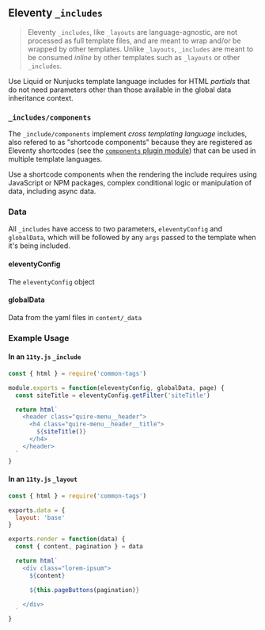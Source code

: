## Eleventy `_includes`

> Eleventy `_includes`, like `_layouts` are language-agnostic, are not processed as full template files, and are meant to wrap and/or be wrapped by other templates. Unlike `_layouts`, `_includes` are meant to be consumed _inline_ by other templates such as `_layouts` or other `_includes`.

Use Liquid or Nunjucks template language includes for HTML _partials_ that do not need parameters other than those available in the global data inheritance context.

### `_includes/components`

The `_include/components` implement _cross templating language_ includes, also refered to as "shortcode components" because they are registered as Eleventy shortcodes (see the [`components` plugin module](`master/plugins/components/README.md`)) that can be used in multiple template languages.

Use a shortcode components when the rendering the include requires using JavaScript or NPM packages, complex conditional logic or manipulation of data, including async data.


### Data
All `_includes` have access to two parameters, `eleventyConfig` and `globalData`, which will be followed by any `args` passed to the template when it's being included.

#### eleventyConfig
The `eleventyConfig` object

#### globalData
Data from the yaml files in `content/_data`

### Example Usage

#### In an `11ty.js` `_include`
```javascript
const { html } = require('common-tags')

module.exports = function(eleventyConfig, globalData, page) {
  const siteTitle = eleventyConfig.getFilter('siteTitle')

  return html`
    <header class="quire-menu__header">
      <h4 class="quire-menu__header__title">
        ${siteTitle()}
      </h4>
    </header>
  `
}
```

#### In an `11ty.js` `_layout`
```javascript
const { html } = require('common-tags')

exports.data = {
  layout: 'base'
}

exports.render = function(data) {
  const { content, pagination } = data

  return html`
    <div class="lorem-ipsum">
      ${content}

      ${this.pageButtons(pagination)}

    </div>
  `
}
```
